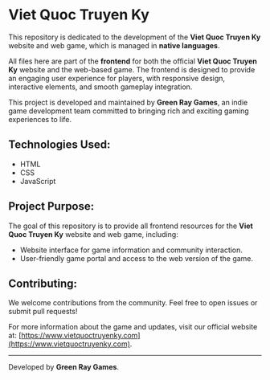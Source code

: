 # Viet Quoc Truyen Ky

This repository is dedicated to the development of the **Viet Quoc Truyen Ky** website and web game, which is managed in **native languages**.

All files here are part of the **frontend** for both the official **Viet Quoc Truyen Ky** website and the web-based game. The frontend is designed to provide an engaging user experience for players, with responsive design, interactive elements, and smooth gameplay integration.

This project is developed and maintained by **Green Ray Games**, an indie game development team committed to bringing rich and exciting gaming experiences to life.

## Technologies Used:
- HTML
- CSS
- JavaScript

## Project Purpose:
The goal of this repository is to provide all frontend resources for the **Viet Quoc Truyen Ky** website and web game, including:
- Website interface for game information and community interaction.
- User-friendly game portal and access to the web version of the game.

## Contributing:
We welcome contributions from the community. Feel free to open issues or submit pull requests!

For more information about the game and updates, visit our official website at: [https://www.vietquoctruyenky.com](https://www.vietquoctruyenky.com).

---
Developed by **Green Ray Games**.
